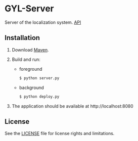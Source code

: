 # GYL-Server

Server of the localization system. [API](./doc/api.md)

## Installation

1. Download [Maven](http://maven.apache.org/download.cgi).

2. Build and run:

    - foreground

        ```sh
        $ python server.py
        ```

    - background

        ```sh
        $ python deploy.py
        ```

3. The application should be available at http://localhost:8080

## License

See the [LICENSE](./LICENSE) file for license rights and limitations.
